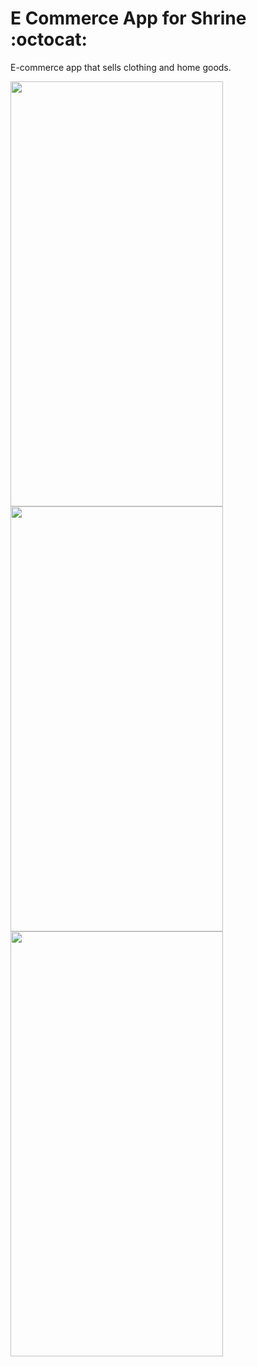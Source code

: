 # E Commerce App for Shrine :octocat:

E-commerce app that sells clothing and home goods.

<img src="https://user-images.githubusercontent.com/63197899/147861283-4534f608-74c0-4c94-b129-347ebc4f0e42.png" width="340" height="680"/><img src="https://user-images.githubusercontent.com/63197899/147861290-2c206ee9-5a70-4100-9b14-631f5fdd3e66.png" width="340" height="680"/>
<img src="https://user-images.githubusercontent.com/63197899/147861330-81a70e46-f35b-40c8-b57b-ebb9cf0027b8.png" width="340" height="680"/>


